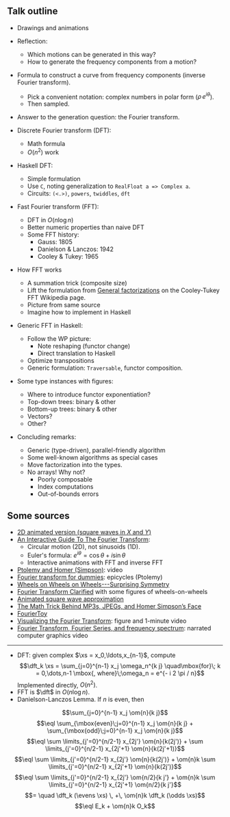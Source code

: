 ## Talk outline

*   Drawings and animations
*   Reflection:
    *   Which motions can be generated in this way?
    *   How to generate the frequency components from a motion?
*   Formula to construct a curve from frequency components (inverse Fourier transform).
    *   Pick a convenient notation: complex numbers in polar form ($\rho\, e^{i \theta}$).
    *   Then sampled.
*   Answer to the generation question: the Fourier transform.
*   Discrete Fourier transform (DFT):
    *   Math formula
    *   $O(n^2)$ work
*   Haskell DFT:
    *   Simple formulation
    *   Use `C`, noting generalization to `RealFloat a => Complex a`.
    *   Circuits: `(<.>)`, `powers`, `twiddles`, `dft`
*   Fast Fourier transform (FFT):
    *   DFT in $O(n \log n)$
    *   Better numeric properties than naive DFT
    *   Some FFT history:
        *   Gauss: 1805
        *   Danielson & Lanczos: 1942
        *   Cooley & Tukey: 1965
*   How FFT works
    *   A summation trick (composite size)
    *   Lift the formulation from [General factorizations](https://en.wikipedia.org/wiki/Cooley%E2%80%93Tukey_FFT_algorithm#General_factorizations) on the Cooley-Tukey FFT Wikipedia page.
    *   Picture from same source
    *   Imagine how to implement in Haskell
*   Generic FFT in Haskell:
    *   Follow the WP picture:
        *   Note reshaping (functor change)
        *   Direct translation to Haskell
    *   Optimize transpositions
    *   Generic formulation: `Traversable`, functor composition.
*   Some type instances with figures:
    *   Where to introduce functor exponentiation?
    *   Top-down trees: binary & other
    *   Bottom-up trees: binary & other
    *   Vectors?
    *   Other?



*   Concluding remarks:
    *   Generic (type-driven), parallel-friendly algorithm
    *   Some well-known algorithms as special cases
    *   Move factorization into the types.
    *   No arrays! Why not?
        *   Poorly composable
        *   Index computations
        *   Out-of-bounds errors


## Some sources

*   [2D animated version (square waves in $X$ and $Y$)](http://i.imgur.com/BuO2INb.gif)
*   [An Interactive Guide To The Fourier Transform](https://betterexplained.com/articles/an-interactive-guide-to-the-fourier-transform/ "blog post by Kalid Azad"):
    *   Circular motion (2D), not sinusoids (1D).
    *   Euler's formula: $e^{i \theta} = \cos \theta + i \sin \theta$
    *   Interactive animations with FFT and inverse FFT
*   [Ptolemy and Homer (Simpson)](https://www.youtube.com/watch?v=QVuU2YCwHjw): video
*   [Fourier transform for dummies](http://math.stackexchange.com/questions/1002/fourier-transform-for-dummies): epicycles (Ptolemy)
*   [Wheels on Wheels on Wheels---Surprising Symmetry](https://works.bepress.com/frank_farris/14/ "paper by Frank A. Farris")
*   [Fourier Transform Clarified](http://blog.ivank.net/fourier-transform-clarified.html) with some figures of wheels-on-wheels
*   [Animated square wave approximation](http://blog.matthen.com/post/42112703604/the-smooth-motion-of-rotating-circles-can-be-used)
*   [The Math Trick Behind MP3s, JPEGs, and Homer Simpson’s Face](http://nautil.us/blog/the-math-trick-behind-mp3s-jpegs-and-homer-simpsons-face)
*   [FourierToy](http://toxicdump.org/stuff/FourierToy.swf)
*   [Visualizing the Fourier Transform](http://hackaday.com/2015/09/17/visualizing-the-fourier-transform/): figure and 1-minute video
*   [Fourier Transform, Fourier Series, and frequency spectrum](https://www.youtube.com/watch?v=r18Gi8lSkfM): narrated computer graphics video


* * * * * * * * * * * * * * * * * * * * * * * * * * * * * * * * * * * * * * * *


*   DFT: given complex $\xs = x_0,\ldots,x_{n-1}$, compute
    $$\dft_k \xs = \sum_{j=0}^{n-1} x_j \omega_n^{k j} \quad\mbox{for}\; k = 0,\dots,n-1 \mbox{, where}\;\omega_n = e^{- i 2 \pi / n}$$
    Implemented directly, $O(n^2)$.
*   FFT is $\dft$ in $O(n \log n)$.
*   Danielson-Lanczos Lemma.
    If $n$ is even, then

$$\sum_{j=0}^{n-1} x_j \om{n}{k j}$$
$$\eql \sum_{\mbox{even}\;j=0}^{n-1} x_j \om{n}{k j} + \sum_{\mbox{odd}\;j=0}^{n-1} x_j \om{n}{k j}$$
$$\eql \sum \limits_{j'=0}^{n/2-1} x_{2j'} \om{n}{k(2j')} + \sum \limits_{j'=0}^{n/2-1} x_{2j'+1} \om{n}{k(2j'+1)}$$
$$\eql \sum \limits_{j'=0}^{n/2-1} x_{2j'} \om{n}{k(2j')} + \om{n}k  \sum \limits_{j'=0}^{n/2-1} x_{2j'+1} \om{n}{k(2j')}$$
$$\eql \sum \limits_{j'=0}^{n/2-1} x_{2j'} \om{n/2}{k j'} + \om{n}k  \sum \limits_{j'=0}^{n/2-1} x_{2j'+1} \om{n/2}{k j'}$$
$$= \quad \dft_k (\evens \xs) \, +\, \om{n}k \dft_k (\odds \xs)$$
$$\eql E_k + \om{n}k O_k$$

